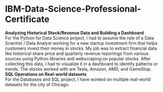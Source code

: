 # IBM-Data-Science-Professional-Certificate
<b>Analyzing Historical Stock/Revenue Data and Building a Dashboard</b><br/>
For the Python for Data Science project, I had to assume the role of a Data Scientist / Data Analyst working for a new startup investment firm that helps customers invest their money in stocks. My job was to extract financial data like historical share price and quarterly revenue reportings from various sources using Python libraries and webscraping on popular stocks. After collecting this data, I had to visualize it in a dashboard to identify patterns or trends. The stocks worked with are Tesla, Amazon, AMD, and GameStop.<br/>
<b>SQL Operations on Real-world datasets</b><br/>
For the Databases and SQL project, I have worked on multiple real-world datasets for the city of Chicago.
